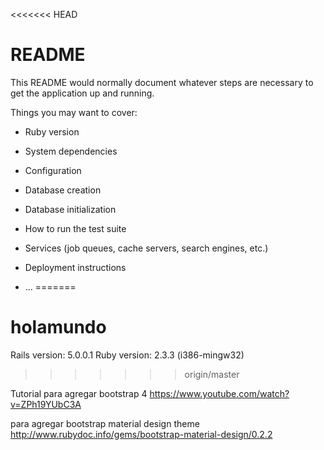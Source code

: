 <<<<<<< HEAD
# README

This README would normally document whatever steps are necessary to get the
application up and running.

Things you may want to cover:

* Ruby version

* System dependencies

* Configuration

* Database creation

* Database initialization

* How to run the test suite

* Services (job queues, cache servers, search engines, etc.)

* Deployment instructions

* ...
=======
# holamundo
Rails version: 5.0.0.1
Ruby version: 2.3.3 (i386-mingw32)
>>>>>>> origin/master

Tutorial para agregar bootstrap 4 https://www.youtube.com/watch?v=ZPh19YUbC3A

para agregar bootstrap material design theme http://www.rubydoc.info/gems/bootstrap-material-design/0.2.2 
